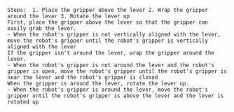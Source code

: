 
    Steps:  1. Place the gripper above the lever 2. Wrap the gripper around the lever 3. Rotate the lever up
    First, place the gripper above the lever so that the gripper can easily grab the lever.
    - When the robot's gripper is not vertically aligned with the lever, move the robot's gripper until the robot's gripper is vertically aligned with the lever
    If the gripper isn't around the lever, wrap the gripper around the lever.
    - When the robot's gripper is not around the lever and the robot's gripper is open, move the robot's gripper until the robot's gripper is near the lever and the robot's gripper is closed
    When the gripper is around the lever, rotate the lever up.
    - When the robot's gripper is around the lever, move the robot's gripper until the robot's gripper is above the lever and the lever is rotated up